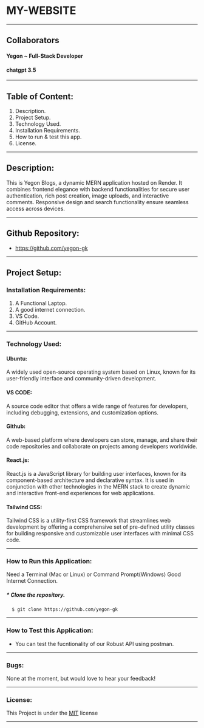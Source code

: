 # MY-WEBSITE

---
## Collaborators
#### Yegon ~ Full-Stack Developer
#### chatgpt 3.5
---

## Table of Content:

1. Description.
2. Project Setup.
4. Technology Used.
5. Installation Requirements.
6. How to run & test this app.
7. License.

---

## Description:
This is Yegon Blogs, a dynamic MERN application hosted on Render. It combines frontend elegance with backend functionalities for secure user authentication, rich post creation, image uploads, and interactive comments. Responsive design and search functionality ensure seamless access across devices.

---

## Github Repository:
* https://github.com/yegon-gk

---

## Project Setup:

### Installation Requirements:
1. A Functional Laptop.
2. A good internet connection.
3. VS Code.
4. GitHub Account.

---

### Technology Used:

#### Ubuntu:
A widely used open-source operating system based on Linux, known for its user-friendly interface and community-driven development.

#### VS CODE:
A source code editor that offers a wide range of features for developers, including debugging, extensions, and customization options.

#### Github:
A web-based platform where developers can store, manage, and share their code repositories and collaborate on projects among developers worldwide.

#### React.js:
React.js is a JavaScript library for building user interfaces, known for its component-based architecture and declarative syntax. It is used in conjunction with other technologies in the MERN stack to create dynamic and interactive front-end experiences for web applications.

#### Tailwind CSS:
Tailwind CSS is a utility-first CSS framework that streamlines web development by offering a comprehensive set of pre-defined utility classes for building responsive and customizable user interfaces with minimal CSS code.

---

### How to Run this Application:
Need a Terminal (Mac or Linux) or Command Prompt(Windows)
Good Internet Connection.

##### * Clone the repository.

      $ git clone https://github.com/yegon-gk

---
### How to Test this Application:
* You can test the fucntionality of our Robust API using postman.

---

### Bugs:

None at the moment, but would love to hear your feedback!

---

### License:
This Project is under the [MIT](License) license

---